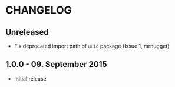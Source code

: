 # CHANGELOG

## Unreleased

* Fix deprecated import path of `uuid` package (Issue 1, mrnugget)

## 1.0.0 - 09. September 2015

* Initial release
